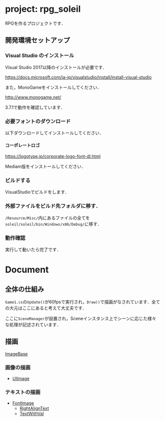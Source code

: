 # project: rpg_soleil
RPGを作るプロジェクトです．

## 開発環境セットアップ

### Visual Studio のインストール
Visual Studio 2017以降のインストールが必要です．

https://docs.microsoft.com/ja-jp/visualstudio/install/install-visual-studio

また，MonoGameをインストールしてください．

http://www.monogame.net/

3.7.1で動作を確認しています．

### 必要フォントのダウンロード
以下ダウンロードしてインストールしてください．

#### コーポレートロゴ

https://logotype.jp/corporate-logo-font-dl.html

Mediam版をインストールしてください．

### ビルドする
VisualStudioでビルドをします．

### 外部ファイルをビルド先フォルダに移す．
`/Resource/Misc/`内にあるファイルの全てを`soleil/soleil/bin/Windows/x86/Debug/`に移す．

### 動作確認
実行して動いたら完了です．

# Document

## 全体の仕組み
`Game1.cs`の`Update()`が60fpsで実行され，`Draw()`で描画がなされています．全ての大元はここにあると考えて大丈夫です．

ここに`SceneManager`が設置され，Sceneインスタンス上でシーンに応じた様々な処理が記述されています．

## 描画
[ImageBase](/docs/ImageBase.md)
### 画像の描画
- [UIImage](/docs/UIImage.md)

### テキストの描画
- [FontImage](/docs/FontImage.md)
  - [RightAlignText](/docs/RightAlignText.md)
  - [TextWithVal](/docs/TextWithVal.md)
